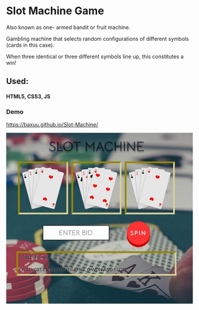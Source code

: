 # Slot Machine Game

Also known as one- armed bandit or fruit machine.

Gambling machine that selects random configurations of different symbols (cards in this case). 

When three identical or three different symbols line up, this constitutes a win! 


## Used:

#### HTML5, CSS3, JS

### Demo
https://baxuu.github.io/Slot-Machine/

![](https://raw.githubusercontent.com/baxuu/Slot-Machine/master/pic/sample.jpg)